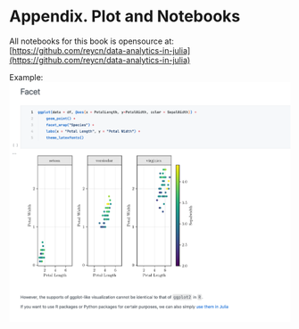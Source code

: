 # Appendix. Plot and Notebooks

All notebooks for this book is opensource at: [https://github.com/reycn/data-analytics-in-julia](https://github.com/reycn/data-analytics-in-julia)

Example:
![img](./res/img/plot.png)
